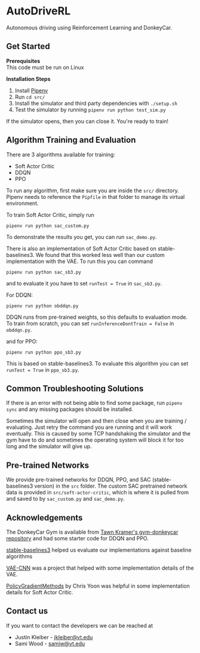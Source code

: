 # AutoDriveRL

Autonomous driving using Reinforcement Learning and DonkeyCar.

## Get Started

**Prerequisites**  
This code must be run on Linux

**Installation Steps**

1. Install [Pipenv](https://pypi.org/project/pipenv/)
2. Run `cd src/`
3. Install the simulator and third party dependencies with `./setup.sh`
4. Test the simulator by running `pipenv run python test_sim.py`

If the simulator opens, then you can close it. You're ready to train!

## Algorithm Training and Evaluation

There are 3 algorithms available for training:
* Soft Actor Critic
* DDQN
* PPO

To run any algorithm, first make sure you are inside the `src/` directory. Pipenv needs to reference the `Pipfile` in that folder to manage its virtual environment.

To train Soft Actor Critic, simply run
```
pipenv run python sac_custom.py
```
To demonstrate the results you get, you can run `sac_demo.py`.

There is also an implementation of Soft Actor Critic based on stable-baselines3. We found that this worked less well than our custom implementation with the VAE. To run this you can command
```
pipenv run python sac_sb3.py
```
and to evaluate it you have to set `runTest = True` in `sac_sb3.py`.

For DDQN:
```
pipenv run python obddqn.py
```
DDQN runs from pre-trained weights, so this defaults to evaluation mode. To train from scratch, you can set `runInferenceDontTrain = False` in `obddqn.py`.

and for PPO:
```
pipenv run python ppo_sb3.py
```
This is based on stable-baselines3. To evaluate this algorithm you can set `runTest = True` in `ppo_sb3.py`.

## Common Troubleshooting Solutions
If there is an error with not being able to find some package, run `pipenv sync` and any missing packages should be installed.  

Sometimes the simulator will open and then close when you are training / evaluating. Just retry the command you are running and it will work eventually. This is caused by some TCP handshaking the simulator and the gym have to do and sometimes the operating system will block it for too long and the simulator will give up.

## Pre-trained Networks
We provide pre-trained networks for DDQN, PPO, and SAC (stable-baselines3 version) in the `src` folder. The custom SAC pretrained network data is provided in `src/soft-actor-critic`, which is where it is pulled from and saved to by `sac_custom.py` and `sac_demo.py`.

## Acknowledgements

The DonkeyCar Gym is available from [Tawn Kramer's gym-donkeycar repository](https://github.com/tawnkramer/gym-donkeycar) and had some starter code for DDQN and PPO.    

[stable-baselines3](https://github.com/DLR-RM/stable-baselines3) helped us evaluate our implementations against baseline algorithms

[VAE-CNN](https://github.com/sksq96/pytorch-vae/blob/master/vae-cnn.ipynb) was a project that helped with some implementation details of the VAE.

[PolicyGradientMethods](https://github.com/cyoon1729/Policy-Gradient-Methods) by Chris Yoon was helpful in some implementation details for Soft Actor Critic.

## Contact us

If you want to contact the developers we can be reached at
* Justin Kleiber - [jkleiber@vt.edu](mailto:jkleiber@vt.edu)
* Sami Wood - [samiw@vt.edu](mailto:samiw@vt.edu)
